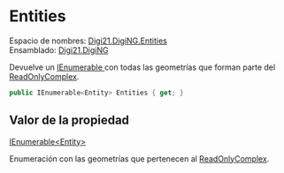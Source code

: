 # Entities

Espacio de nombres: [Digi21.DigiNG.Entities](../../../)  
Ensamblado: [Digi21.DigiNG](../../../../)

Devuelve un [IEnumerable ](https://docs.microsoft.com/en-us/dotnet/api/system.collections.generic.ienumerable-1?view=net-5.0)con todas las geometrías que forman parte del [ReadOnlyComplex](../).

```csharp
public IEnumerable<Entity> Entities { get; }
```

## Valor de la propiedad

[IEnumerable&lt;Entity&gt;](https://docs.microsoft.com/en-us/dotnet/api/system.collections.generic.ienumerable-1?view=net-5.0)

Enumeración con las geometrías que pertenecen al [ReadOnlyComplex](../).



